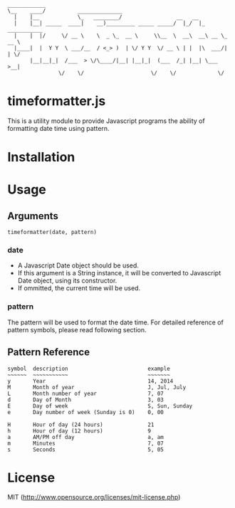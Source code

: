     ____________
    \__    ____/          ______________
      |    |__            \_   ________/                 __   __                  
      |    |__| _____  ____|    __)_________ _____ _____/  |_/  |_ ___________   
      |    |  |/     \/ __ \    \  _ \_  __ \     \\__  \  __\  __\ __ \_  __ \  
      |____|  |  Y Y  \ ___/__  / <_> )  | \/ Y Y  \/ __ \ | |  |\  ___/|  | \/
           |__|__|_|  /___  > \/\____/|__| |__|_|  (___  /_| |__| \___  >__|   
                    \/    \/                     \/    \/             \/       

timeformatter.js
================

This is a utility module to provide Javascript programs the ability of
formatting date time using pattern.

Installation
============

Usage
=====

Arguments
---------

    timeformatter(date, pattern)

### date
* A Javascript Date object should be used.
* If this argument is a String instance, it will be converted to Javascript
  Date object, using its constructor.
* If ommitted, the current time will be used.

### pattern
The pattern will be used to format the date time.
For detailed reference of pattern symbols, please read following section.

Pattern Reference
-----------------

    symbol  description                         example
    ~~~~~~  ~~~~~~~~~~~                         ~~~~~~~
    y       Year                                14, 2014
    M       Month of year                       J, Jul, July
    L       Month number of year                7, 07
    d       Day of Month                        3, 03
    E       Day of week                         S, Sun, Sunday
    e       Day number of week (Sunday is 0)    0, 00

    H       Hour of day (24 hours)              21
    h       Hour of day (12 hours)              9
    a       AM/PM off day                       a, am
    m       Minutes                             7, 07
    s       Seconds                             5, 05


License
=======

MIT (http://www.opensource.org/licenses/mit-license.php)

